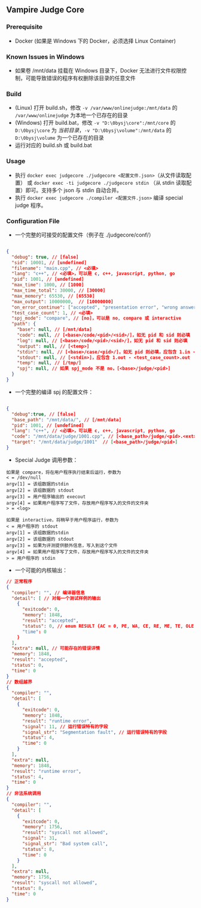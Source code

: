 ## Vampire Judge Core

### Prerequisite

+ Docker (如果是 Windows 下的 Docker，必须选择 Linux Container)

### Known Issues in Windows

+ 如果卷 /mnt/data 挂载在 Windows 目录下，Docker 无法进行文件权限控制，可能导致错误的程序有权删除该目录的任意文件

### Build

+ (Linux) 打开 build.sh，修改 `-v /var/www/onlinejudge:/mnt/data` 的 `/var/www/onlinejudge` 为本地一个已存在的目录
+ (Windows) 打开 build.bat，修改 `-v "D:\0bysj\core":/mnt/core` 的 `D:\0bysj\core` 为 *当前目录*，`-v "D:\0bysj\volume":/mnt/data` 的 `D:\0bysj\volume` 为一个已存在的目录
+ 运行对应的 build.sh 或 build.bat

### Usage

+ 执行 `docker exec judgecore ./judgecore <配置文件.json>`（从文件读取配置） 或 `docker exec -ti judgecore ./judgecore stdin` （从 stdin 读取配置）即可。支持多个 json 与 stdin 自动合并。
+ 执行 `docker exec judgecore ./compiler <配置文件.json>` 编译 special judge 程序。

### Configuration File

+ 一个完整的可接受的配置文件（例子在 ./judgecore/conf/）

```json

{
  "debug": true, // [false]
  "sid": 10001, // [undefined]
  "filename": "main.cpp", // <必填>
  "lang": "c++", // <必填>，可以是 c, c++, javascript, python, go
  "pid": 1001, // [undefined]
  "max_time": 1000, // [1000]
  "max_time_total": 30000, // [30000]
  "max_memory": 65530, // [65530]
  "max_output": 10000000,  // [10000000]
  "on_error_continue": ["accepted", "presentation error", "wrong answer"], // [["accepted", "presentation error"]]，也可以是 true 或 false
  "test_case_count": 1, // <必填>
  "spj_mode": "compare", // [no]，可以是 no, compare 或 interactive
  "path": {
    "base": null, // [/mnt/data]
    "code": null, // [<base>/code/<pid>/<sid>/]，如无 pid 和 sid 则必填
    "log": null, // [<base>/code/<pid>/<sid>/]，如无 pid 和 sid 则必填
    "output": null, // [<temp>]
    "stdin": null, // [<base>/case/<pid>/]，如无 pid 则必填，应包含 1.in - <test_case_count>.in
    "stdout": null, // [<stdin>]，应包含 1.out - <test_case_count>.out
    "temp": null, // [/tmp/]
    "spj": null, // 如果 spj_mode 不是 no，[<base>/judge/<pid>]
  }
}

```

+ 一个完整的编译 spj 的配置文件：

```json

{
  "debug":true, // [false]
  "base_path": "/mnt/data/", // [/mnt/data]
  "pid": 1001, // [undefined]
  "lang": "c++", // <必填>，可以是 c, c++, javascript, python, go
  "code": "/mnt/data/judge/1001.cpp", // [<base_path>/judge/<pid>.<ext>]
  "target": "/mnt/data/judge/1001"  // [<base_path>/judge/<pid>]
}

```

+ Special Judge 调用参数：

```
如果是 compare，将在用户程序执行结束后运行，参数为
< = /dev/null
argv[1] = 该组数据的stdin
argv[2] = 该组数据的 stdout
argv[3] = 用户程序输出的 execout
argv[4] = 如果用户程序写了文件，存放用户程序写入的文件的文件夹
> = <log>

如果是 interactive，将稍早于用户程序运行，参数为
< = 用户程序的 stdout
argv[1] = 该组数据的stdin
argv[2] = 该组数据的 stdout
argv[3] = 如果为评测提供额外信息，写入到这个文件
argv[4] = 如果用户程序写了文件，存放用户程序写入的文件的文件夹
> = 用户程序的 stdin
```

+ 一个可能的内核输出：

```json
// 正常程序
{
  "compiler": "", // 编译器信息
  "detail": [ // 对每一个测试样例的输出
    {
      "exitcode": 0,
      "memory": 1848,
      "result": "accepted",
      "status": 0, // enum RESULT {AC = 0, PE, WA, CE, RE, ME, TE, OLE, SLE, SW};
      "time": 0
    }
  ],
  "extra": null, // 可能存在的错误详情
  "memory": 1848,
  "result": "accepted",
  "status": 0,
  "time": 0
}
// 数组越界
{
  "compiler": "",
  "detail": [
    {
      "exitcode": 0,
      "memory": 1848,
      "result": "runtime error",
      "signal": 11, // 运行错误特有的字段
      "signal_str": "Segmentation fault", // 运行错误特有的字段
      "status": 4,
      "time": 0
    }
  ],
  "extra": null,
  "memory": 1848,
  "result": "runtime error",
  "status": 4,
  "time": 0
}
// 非法系统调用
{
  "compiler": "",
  "detail": [
    {
      "exitcode": 0,
      "memory": 1756,
      "result": "syscall not allowed",
      "signal": 31,
      "signal_str": "Bad system call",
      "status": 8,
      "time": 0
    }
  ],
  "extra": null,
  "memory": 1756,
  "result": "syscall not allowed",
  "status": 8,
  "time": 0
}
```
